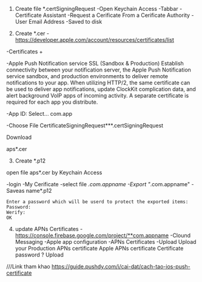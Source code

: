 1. Create file *.certSigningRequest
-Open Keychain Access
-Tabbar 
-Certificate Assistant
-Request a Cerificate From a Cerificate Authority
    -User Email Address
    -Saved to disk


2. Create *.cer
-https://developer.apple.com/account/resources/certificates/list

-Certificates +

-Apple Push Notification service SSL (Sandbox & Production)
Establish connectivity between your notification server, the Apple Push Notification service sandbox, and production environments to deliver remote notifications to your app. When utilizing HTTP/2, the same certificate can be used to deliver app notifications, update ClockKit complication data, and alert background VoIP apps of incoming activity. A separate certificate is required for each app you distribute.

-App ID: 
Select... com.app

-Choose File
CertificateSigningRequest***.certSigningRequest

Download

aps*.cer

3. Create *.p12

open file aps*.cer by Keychain Access

-login
-My Cerificate
-select file *.com.appname
-Export "*.com.appname"
-Saveas name*.p12

    Enter a password which will be userd to protect the exported items:
    Password:
    Werify:
    OK



4. update APNs Certificates
-https://console.firebase.google.com/project/**com.appname
-Clound Messaging
-Apple app configuration
-APNs Certificates
-Upload
    Upload your Production APNs certificate
    Apple APNs certificate
    Certificate password ?
    Upload


///Link tham khao
https://guide.pushdy.com/i/cai-dat/cach-tao-ios-push-certificate

